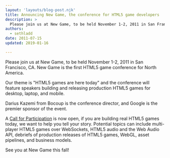 ```yaml
---
layout: 'layouts/blog-post.njk'
title: Announcing New Game, the conference for HTML5 game developers
description: >
  Please join us at New Game, to be held November 1-2, 2011 in San Francisco, CA. 
authors:
  - sethladd
date: 2011-07-15
updated: 2019-01-16

---
```


Please join us at New Game, to be held November 1-2, 2011 in San Francisco, CA.  New Game is the first HTML5 game conference for North America.

Our theme is "HTML5 games are here today" and the conference will feature speakers building and releasing production HTML5 games for desktop, laptop, and mobile.

Darius Kazemi from Bocoup is the conference director, and Google is the premier sponsor of the event.

A [Call for Participation](//goo.gl/iWA2J) is now open, if you are building real HTML5 games today, we want to help you tell your story.  Potential topics can include multi-player HTML5 games over WebSockets, HTML5 audio and the Web Audio API, debriefs of production releases of HTML5 games, WebGL, asset pipelines, and business models.

See you at New Game this fall!
